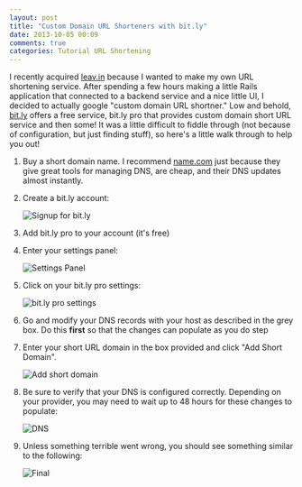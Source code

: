 ```yaml
---
layout: post
title: "Custom Domain URL Shorteners with bit.ly"
date: 2013-10-05 00:09
comments: true
categories: Tutorial URL Shortening
---
```


I recently acquired [leav.in](http://leav.in) because I wanted to make my own URL shortening service. After spending a few hours making a little Rails application that connected to a backend service and a nice little UI, I decided to actually google "custom domain URL shortner." Low and behold, [bit.ly](http://bit.ly) offers a free service, bit.ly pro that provides custom domain short URL service and then some! It was a little difficult to fiddle through (not because of configuration, but just finding stuff), so here's a little walk through to help you out!

<!-- more -->

1. Buy a short domain name. I recommend [name.com](http://name.com) just because they give great tools for managing DNS, are cheap, and their DNS updates almost instantly.
2. Create a bit.ly account:

    ![Signup for bit.ly](http://media.tumblr.com/tumblr_ljjh9aPGWg1qhdc0f.png)

3. Add bit.ly pro to your account (it's free)
4. Enter your settings panel:

    ![Settings Panel](http://media.tumblr.com/tumblr_ljjhjmF8hv1qhdc0f.png)

5. Click on your bit.ly pro settings:

    ![bit.ly pro settings](http://media.tumblr.com/tumblr_ljjhlkrzCN1qhdc0f.png)

6. Go and modify your DNS records with your host as described in the grey box. Do this **first** so that the changes can populate as you do step

7. Enter your short URL domain in the box provided and click "Add Short Domain".

    ![Add short domain](http://media.tumblr.com/tumblr_ljjhtlM1zN1qhdc0f.png)

8. Be sure to verify that your DNS is configured correctly. Depending on your provider, you may need to wait up to 48 hours for these changes to populate:

    ![DNS](http://media.tumblr.com/tumblr_ljjhwqJQ0k1qhdc0f.png)

9. Unless something terrible went wrong, you should see something similar to the following:

    ![Final](http://media.tumblr.com/tumblr_ljjhy36AsG1qhdc0f.png)